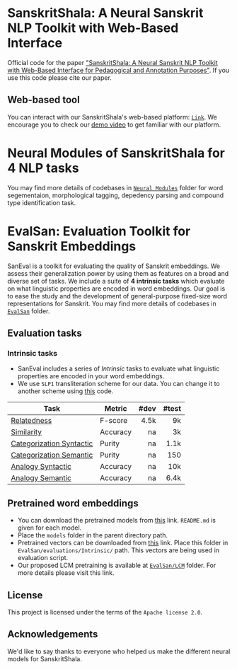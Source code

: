 # SanskritShala: A Neural Sanskrit NLP Toolkit with Web-Based Interface

Official code for the paper ["SanskritShala: A Neural Sanskrit NLP Toolkit with Web-Based Interface for Pedagogical and Annotation Purposes"](). If you use this code please cite our paper.


## Web-based tool
You can interact with our SanskritShala's web-based platform: [`Link`](https://cnerg.iitkgp.ac.in/sanskritshala/). We encourage you to check our [demo video](https://youtu.be/x0X31Y9k0mw4) to get familiar with our platform.

# Neural Modules of SanskritShala for 4 NLP tasks
You may find more details of codebases in [`Neural Modules`]() folder for word segementaion, morphological tagging, depedency parsing and compound type identification task.

# EvalSan: Evaluation Toolkit for Sanskrit Embeddings
SanEval is a toolkit for evaluating the quality of Sanskrit embeddings. We assess their generalization power by using them as features on a broad and diverse set of tasks. We include a suite of **4 intrinsic tasks** which evaluate on what linguistic properties are encoded in word embeddings. Our goal is to ease the study and the development of general-purpose fixed-size word representations for Sanskrit. You may find more details of codebases in [`EvalSan`]() folder.


## Evaluation tasks

### Intrinsic tasks
* SanEval includes a series of *Intrinsic* tasks to evaluate what linguistic properties are encoded in your word embeddings.
* We use `SLP1` transliteration scheme for our data. You can change it to another scheme using [this](https://colab.research.google.com/drive/1vdrQ8hJjZf-es-34tLHIWP8VBFf-o-fW?usp=sharing) code.

| Task     	| Metric                         	| #dev 	| #test 	|
|----------	|------------------------------	|-----------:|----------:|
| [Relatedness](https://github.com/Jivnesh/EvalSan/blob/main/evaluations/Intrinsic/Data/automated_relatedness_AK_test.csv)	| F-score	| 4.5k     	| 9k    	|
| [Similarity](https://github.com/Jivnesh/EvalSan/blob/main/evaluations/Intrinsic/Data/final_synonym_MCQs_AK.csv)	| Accuracy	| na     	| 3k    	|
| [Categorization Syntactic](https://github.com/Jivnesh/EvalSan/blob/main/evaluations/Intrinsic/Data/final_syntactic_categorization.csv)	| Purity	| na     	| 1.1k    	|
| [Categorization Semantic](https://github.com/Jivnesh/EvalSan/blob/main/evaluations/Intrinsic/Data/final_semantic_categorization.csv)	| Purity	| na     	| 150    	|
| [Analogy Syntactic](https://github.com/Jivnesh/EvalSan/blob/main/evaluations/Intrinsic/Data/final_syntactic_analogies.csv)	| Accuracy	| na    	| 10k    	|
| [Analogy Semantic](https://github.com/Jivnesh/EvalSan/blob/main/evaluations/Intrinsic/Data/Final_semantic_analogies.csv)	| Accuracy	| na    	| 6.4k    	|

## Pretrained word embeddings
* You can download the pretrained models from [this](https://iitk-my.sharepoint.com/:u:/g/personal/jivnesh_iitk_ac_in/ESQmKNWjkfBAgmghymAC1pcBT3sj0XxtIGdRgXatpWiymw?e=H13LCR) link. `README.md` is given for each model.
* Place the `models` folder in the parent directory path.
* Pretrained vectors can be downloaded from [this](https://iitk-my.sharepoint.com/:u:/g/personal/jivnesh_iitk_ac_in/EVpoZqJYLwBMiAM0NzSqiFwBiV9hfpSl7ZQ1Yq4b2aW-og?e=NjYEiY) link. Place this folder in `EvalSan/evaluations/Intrinsic/` path. This vectors are being used in evaluation script.
* Our proposed LCM pretraining is available at [`EvalSan/LCM`]() folder. For more details please visit this link.



## License
This project is licensed under the terms of the `Apache license 2.0`.


## Acknowledgements
We'd like to say thanks to everyone who helped us make the different neural models for SanskritShala.
